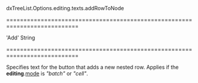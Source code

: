 <!--id-->dxTreeList.Options.editing.texts.addRowToNode<!--/id-->
===========================================================================
<!--default-->'Add'<!--/default-->
<!--type-->String<!--/type-->
===========================================================================

<!--shortDescription-->
Specifies text for the button that adds a new nested row. Applies if the **editing**.[mode](/Documentation/ApiReference/UI_Widgets/dxTreeList/Configuration/editing/#mode) is *"batch"* or *"cell"*.
<!--/shortDescription-->

<!--fullDescription-->

<!--/fullDescription-->